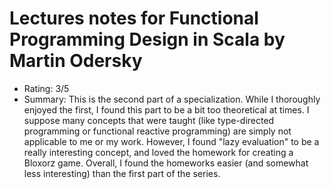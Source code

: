 # Lectures notes for Functional Programming Design in Scala by Martin Odersky

- Rating: 3/5
- Summary: This is the second part of a specialization. While I thoroughly enjoyed the first, I found this part to be a bit too theoretical at times. I suppose many concepts that were taught (like type-directed programming or functional reactive programming) are simply not applicable to me or my work. However, I found "lazy evaluation" to be a really interesting concept, and loved the homework for creating a Bloxorz game. Overall, I found the homeworks easier (and somewhat less interesting) than the first part of the series.
